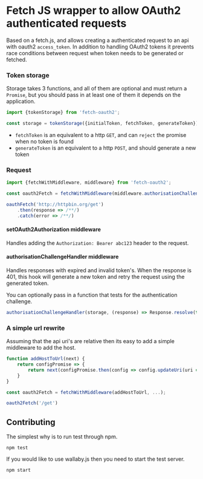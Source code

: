 Fetch JS wrapper to allow OAuth2 authenticated requests
=======================================================

Based on a fetch.js, and allows creating a authenticated request to an api with oauth2 `access_token`. In addition to handling OAuth2 tokens it prevents race conditions between request when token needs to be generated or fetched.

### Token storage

Storage takes 3 functions, and all of them are optional and must return a `Promise`, but you should pass in at least one of them it depends on the application.

```javascript
import {tokenStorage} from 'fetch-oauth2';

const storage = tokenStorage({initialToken, fetchToken, generateToken});
```

* `fetchToken` is an equivalent to a http `GET`, and can `reject` the promise when no token is found
* `generateToken` is an equivalent to a http `POST`, and should generate a new token

### Request



```javascript
import {fetchWithMiddleware, middleware} from 'fetch-oauth2';

const oauth2Fetch = fetchWithMiddleware(middleware.authorisationChallengeHandler(storage), middleware.setOAuth2Authorization(storage));

oauthFetch('http://httpbin.org/get')
    .then(response => /**/)
    .catch(error => /**/)
```

#### setOAuth2Authorization middleware

Handles adding the `Authorization: Bearer abc123` header to the request.

#### authorisationChallengeHandler middleware

Handles responses with expired and invalid token's. When the response is 401, this hook will generate a new token and retry the request using the generated token.

You can optionally pass in a function that tests for the authentication challenge.

```javascript
authorisationChallengeHandler(storage, (response) => Response.resolve(true))
```

### A simple url rewrite

Assuming that the api uri's are relative then its easy to add a simple middleware to add the host.

```javascript
function addHostToUrl(next) {
    return configPromise => {
        return next(configPromise.then(config => config.updateUri(uri => 'http://httpbin.org' + uri)));
    }
}

const oauth2Fetch = fetchWithMiddleware(addHostToUrl, ...);

oauth2Fetch('/get')
```

## Contributing

The simplest why is to run test through npm.

`npm test`

If you would like to use wallaby.js then you need to start the test server.

`npm start`
